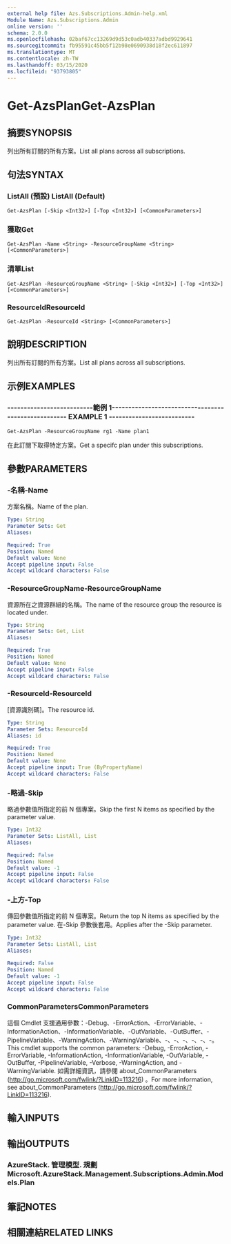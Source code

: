 ```yaml
---
external help file: Azs.Subscriptions.Admin-help.xml
Module Name: Azs.Subscriptions.Admin
online version: ''
schema: 2.0.0
ms.openlocfilehash: 02baf67cc13269d9d53c0adb40337adbd9929641
ms.sourcegitcommit: fb95591c45bb5f12b98e0690938d18f2ec611897
ms.translationtype: MT
ms.contentlocale: zh-TW
ms.lasthandoff: 03/15/2020
ms.locfileid: "93793805"
---
```

# <span data-ttu-id="02419-101">Get-AzsPlan</span><span class="sxs-lookup"><span data-stu-id="02419-101">Get-AzsPlan</span></span>

## <span data-ttu-id="02419-102">摘要</span><span class="sxs-lookup"><span data-stu-id="02419-102">SYNOPSIS</span></span>
<span data-ttu-id="02419-103">列出所有訂閱的所有方案。</span><span class="sxs-lookup"><span data-stu-id="02419-103">List all plans across all subscriptions.</span></span>

## <span data-ttu-id="02419-104">句法</span><span class="sxs-lookup"><span data-stu-id="02419-104">SYNTAX</span></span>

### <span data-ttu-id="02419-105">ListAll (預設) </span><span class="sxs-lookup"><span data-stu-id="02419-105">ListAll (Default)</span></span>
```
Get-AzsPlan [-Skip <Int32>] [-Top <Int32>] [<CommonParameters>]
```

### <span data-ttu-id="02419-106">獲取</span><span class="sxs-lookup"><span data-stu-id="02419-106">Get</span></span>
```
Get-AzsPlan -Name <String> -ResourceGroupName <String> [<CommonParameters>]
```

### <span data-ttu-id="02419-107">清單</span><span class="sxs-lookup"><span data-stu-id="02419-107">List</span></span>
```
Get-AzsPlan -ResourceGroupName <String> [-Skip <Int32>] [-Top <Int32>] [<CommonParameters>]
```

### <span data-ttu-id="02419-108">ResourceId</span><span class="sxs-lookup"><span data-stu-id="02419-108">ResourceId</span></span>
```
Get-AzsPlan -ResourceId <String> [<CommonParameters>]
```

## <span data-ttu-id="02419-109">說明</span><span class="sxs-lookup"><span data-stu-id="02419-109">DESCRIPTION</span></span>
<span data-ttu-id="02419-110">列出所有訂閱的所有方案。</span><span class="sxs-lookup"><span data-stu-id="02419-110">List all plans across all subscriptions.</span></span>

## <span data-ttu-id="02419-111">示例</span><span class="sxs-lookup"><span data-stu-id="02419-111">EXAMPLES</span></span>

### <span data-ttu-id="02419-112">--------------------------範例 1--------------------------</span><span class="sxs-lookup"><span data-stu-id="02419-112">-------------------------- EXAMPLE 1 --------------------------</span></span>
```
Get-AzsPlan -ResourceGroupName rg1 -Name plan1
```

<span data-ttu-id="02419-113">在此訂閱下取得特定方案。</span><span class="sxs-lookup"><span data-stu-id="02419-113">Get a specifc plan under this subscriptions.</span></span>

## <span data-ttu-id="02419-114">參數</span><span class="sxs-lookup"><span data-stu-id="02419-114">PARAMETERS</span></span>

### <span data-ttu-id="02419-115">-名稱</span><span class="sxs-lookup"><span data-stu-id="02419-115">-Name</span></span>
<span data-ttu-id="02419-116">方案名稱。</span><span class="sxs-lookup"><span data-stu-id="02419-116">Name of the plan.</span></span>

```yaml
Type: String
Parameter Sets: Get
Aliases: 

Required: True
Position: Named
Default value: None
Accept pipeline input: False
Accept wildcard characters: False
```

### <span data-ttu-id="02419-117">-ResourceGroupName</span><span class="sxs-lookup"><span data-stu-id="02419-117">-ResourceGroupName</span></span>
<span data-ttu-id="02419-118">資源所在之資源群組的名稱。</span><span class="sxs-lookup"><span data-stu-id="02419-118">The name of the resource group the resource is located under.</span></span>

```yaml
Type: String
Parameter Sets: Get, List
Aliases: 

Required: True
Position: Named
Default value: None
Accept pipeline input: False
Accept wildcard characters: False
```

### <span data-ttu-id="02419-119">-ResourceId</span><span class="sxs-lookup"><span data-stu-id="02419-119">-ResourceId</span></span>
<span data-ttu-id="02419-120">[資源識別碼]。</span><span class="sxs-lookup"><span data-stu-id="02419-120">The resource id.</span></span>

```yaml
Type: String
Parameter Sets: ResourceId
Aliases: id

Required: True
Position: Named
Default value: None
Accept pipeline input: True (ByPropertyName)
Accept wildcard characters: False
```

### <span data-ttu-id="02419-121">-略過</span><span class="sxs-lookup"><span data-stu-id="02419-121">-Skip</span></span>
<span data-ttu-id="02419-122">略過參數值所指定的前 N 個專案。</span><span class="sxs-lookup"><span data-stu-id="02419-122">Skip the first N items as specified by the parameter value.</span></span>

```yaml
Type: Int32
Parameter Sets: ListAll, List
Aliases: 

Required: False
Position: Named
Default value: -1
Accept pipeline input: False
Accept wildcard characters: False
```

### <span data-ttu-id="02419-123">-上方</span><span class="sxs-lookup"><span data-stu-id="02419-123">-Top</span></span>
<span data-ttu-id="02419-124">傳回參數值所指定的前 N 個專案。</span><span class="sxs-lookup"><span data-stu-id="02419-124">Return the top N items as specified by the parameter value.</span></span>
<span data-ttu-id="02419-125">在-Skip 參數後套用。</span><span class="sxs-lookup"><span data-stu-id="02419-125">Applies after the -Skip parameter.</span></span>

```yaml
Type: Int32
Parameter Sets: ListAll, List
Aliases: 

Required: False
Position: Named
Default value: -1
Accept pipeline input: False
Accept wildcard characters: False
```

### <span data-ttu-id="02419-126">CommonParameters</span><span class="sxs-lookup"><span data-stu-id="02419-126">CommonParameters</span></span>
<span data-ttu-id="02419-127">這個 Cmdlet 支援通用參數：-Debug、-ErrorAction、-ErrorVariable、-InformationAction、-InformationVariable、-OutVariable、-OutBuffer、-PipelineVariable、-WarningAction、-WarningVariable、-、-、-、-、-、-。</span><span class="sxs-lookup"><span data-stu-id="02419-127">This cmdlet supports the common parameters: -Debug, -ErrorAction, -ErrorVariable, -InformationAction, -InformationVariable, -OutVariable, -OutBuffer, -PipelineVariable, -Verbose, -WarningAction, and -WarningVariable.</span></span> <span data-ttu-id="02419-128">如需詳細資訊，請參閱 about_CommonParameters (http://go.microsoft.com/fwlink/?LinkID=113216) 。</span><span class="sxs-lookup"><span data-stu-id="02419-128">For more information, see about_CommonParameters (http://go.microsoft.com/fwlink/?LinkID=113216).</span></span>

## <span data-ttu-id="02419-129">輸入</span><span class="sxs-lookup"><span data-stu-id="02419-129">INPUTS</span></span>

## <span data-ttu-id="02419-130">輸出</span><span class="sxs-lookup"><span data-stu-id="02419-130">OUTPUTS</span></span>

### <span data-ttu-id="02419-131">AzureStack. 管理模型. 規劃</span><span class="sxs-lookup"><span data-stu-id="02419-131">Microsoft.AzureStack.Management.Subscriptions.Admin.Models.Plan</span></span>

## <span data-ttu-id="02419-132">筆記</span><span class="sxs-lookup"><span data-stu-id="02419-132">NOTES</span></span>

## <span data-ttu-id="02419-133">相關連結</span><span class="sxs-lookup"><span data-stu-id="02419-133">RELATED LINKS</span></span>

